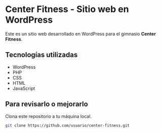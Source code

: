 # Center Fitness - Sitio web en WordPress

Este es un sitio web desarrollado en WordPress para el gimnasio **Center Fitness**. 

## Tecnologías utilizadas
- WordPress
- PHP
- CSS
- HTML
- JavaScript

## Para revisarlo o mejorarlo

Clona este repositorio a tu máquina local.
   ```bash
   git clone https://github.com/usuario/center-fitness.git
